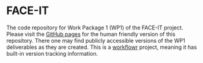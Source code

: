# FACE-IT

The code repository for Work Package 1 (WP1) of the FACE-IT project. Please visit the [GitHub pages](https://FACE-IT-project.github.io/WP1/) for the human friendly version of this repository. There one may find publicly accessible versions of the WP1 deliverables as they are created. This is a [workflowr](https://jdblischak.github.io/workflowr/) project, meaning it has built-in version tracking information.
